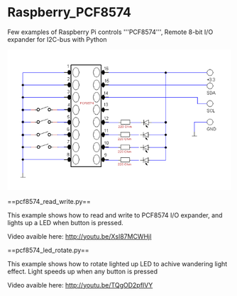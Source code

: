Raspberry_PCF8574
=================

Few examples of Raspberry Pi controls '''PCF8574''', Remote 8-bit I/O expander for I2C-bus with Python

![diagram](diagram2.png)

==pcf8574_read_write.py==

This example shows how to read and write to PCF8574 I/O expander, and lights up a LED when button is pressed.

Video avaible here: http://youtu.be/Xsl87MCWHjI

==pcf8574_led_rotate.py==

This example shows how to rotate lighted up LED to achive wandering light effect. 
Light speeds up when any button is pressed

Video avaible here: http://youtu.be/TQgOD2pfIVY
